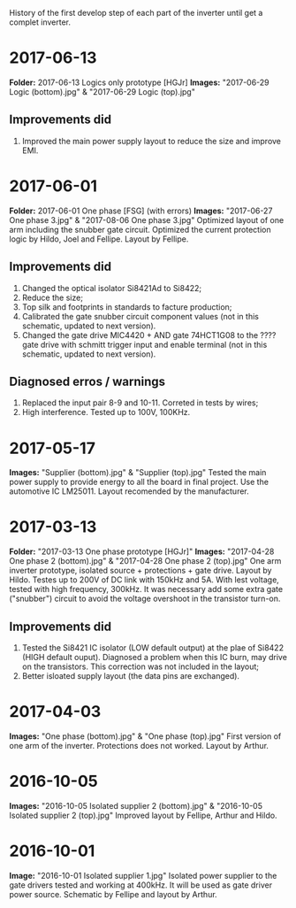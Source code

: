 History of the first develop step of each part of the inverter until get a complet inverter.

# 2017-06-13
**Folder:** 2017-06-13 Logics only prototype [HGJr]
**Images:** "2017-06-29 Logic (bottom).jpg" & "2017-06-29 Logic (top).jpg"
## Improvements did
1. Improved the main power supply layout to reduce the size and improve EMI.

# 2017-06-01
**Folder:** 2017-06-01 One phase  [FSG] (with errors)
**Images:** "2017-06-27 One phase 3.jpg" & "2017-08-06 One phase 3.jpg"
Optimized layout of one arm including the snubber gate circuit. Optimized the current protection logic by Hildo, Joel and Fellipe.
Layout by Fellipe.
## Improvements did
1. Changed the optical isolator Si8421Ad to Si8422;
2. Reduce the size;
3. Top silk and footprints in standards to facture production;
4. Calibrated the gate snubber circuit component values (not in this schematic, updated to next version).
5. Changed the gate drive MIC4420 + AND gate 74HCT1G08 to the ???? gate drive with schmitt trigger input and enable terminal (not in this schematic, updated to next version).
## Diagnosed erros / warnings
1. Replaced the input pair 8-9 and 10-11. Correted in tests by wires;
2. High interference.
Tested up to 100V, 100KHz.

# 2017-05-17
**Images:** "Supplier (bottom).jpg" & "Supplier (top).jpg"
Tested the main power supply to provide energy to all the board in final project. Use the automotive IC LM25011.
Layout recomended by the manufacturer.

# 2017-03-13
**Folder:** "2017-03-13 One phase prototype [HGJr]"
**Images:** "2017-04-28 One phase 2 (bottom).jpg" & "2017-04-28 One phase 2 (top).jpg"
One arm inverter prototype, isolated source + protections + gate drive.
Layout by Hildo.
Testes up to 200V of DC link with 150kHz and 5A. With lest voltage, tested with high frequency, 300kHz.
It was necessary add some extra gate ("snubber") circuit to avoid the voltage overshoot in the transistor turn-on.
## Improvements did
1. Tested the Si8421 IC isolator (LOW default output) at the plae of Si8422 (HIGH default ouput). Diagnosed a problem when this IC burn, may drive on the transistors. This correction was not included in the layout;
2. Better isloated supply layout (the data pins are exchanged).

# 2017-04-03
**Images:** "One phase (bottom).jpg" & "One phase (top).jpg"
First version of one arm of the inverter. Protections does not worked.
Layout by Arthur.

# 2016-10-05
**Images:** "2016-10-05 Isolated supplier 2 (bottom).jpg" & "2016-10-05 Isolated supplier 2 (top).jpg"
Improved layout by Fellipe, Arthur and Hildo.

# 2016-10-01
**Image:** "2016-10-01 Isolated supplier 1.jpg"
Isolated power supplier to the gate drivers tested and working at 400kHz. It will be used as gate driver power source.
Schematic by Fellipe and layout by Arthur.
